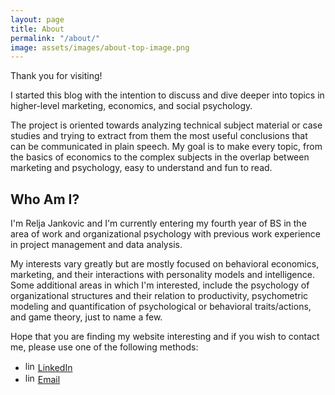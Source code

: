 ```yaml
---
layout: page
title: About
permalink: "/about/"
image: assets/images/about-top-image.png
---
```


Thank you for visiting!

I started this blog with the intention to discuss and dive deeper into topics in higher-level marketing, economics, and social psychology.

The project is oriented towards analyzing technical subject material or case studies and trying to extract from them the most useful conclusions that can be communicated in plain speech. My goal is to make every topic, from the basics of economics to the complex subjects in the overlap between marketing and psychology, easy to understand and fun to read.

## Who Am I?

I'm Relja Jankovic and I'm currently entering my fourth year of BS in the area of work and organizational psychology with previous work experience in project management and data analysis.

My interests vary greatly but are mostly focused on behavioral economics, marketing, and their interactions with personality models and intelligence. Some additional areas in which I'm interested, include the psychology of organizational structures and their relation to productivity, psychometric modeling and quantification of psychological or behavioral traits/actions, and game theory, just to name a few.


Hope that you are finding my website interesting and if you wish to contact me, please use one of the following methods:

- <img src="{{site.baseurl}}/assets/images/linkedin_logo.png" alt="linkedin logo" width="16" height="16"/> [LinkedIn](https://www.linkedin.com/in/relja-jankovic)
- <img src="{{site.baseurl}}/assets/images/linkedin_logo.png" alt="linkedin logo" width="16" height="16"/> [Email](relja.j@protonmail.com)
